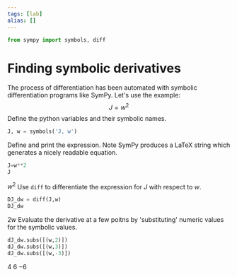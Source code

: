 ```yaml
---
tags: [lab]
alias: []
---
```

```python
from sympy import symbols, diff
```

# Finding symbolic derivatives
The process of differentiation has been automated with symbolic differentiation programs like SymPy. 
Let's use the example:
$$J=w^2$$
Define the python variables and their symbolic names.
```python
J, w = symbols('J, w')
```
Define and print the expression. Note SymPy produces a LaTeX string which generates a nicely readable equation. 
```python
J=w**2
J
```
$w^2$
Use `diff` to differentiate the expression for $J$ with respect to $w$. 
```python
DJ_dw = diff(J,w)
DJ_dw
```
$2w$
Evaluate the derivative at a few poitns by 'substituting' numeric values for the symbolic values.
```python
dJ_dw.subs([(w,2)])
dJ_dw.subs([(w,3)])
dJ_dw.subs([(w,-3)])
```
$4$
$6$
$-6$
